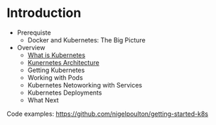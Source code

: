 # Introduction #

* Prerequiste
  * Docker and Kubernetes: The Big Picture
* Overview
  * [What is Kubernetes](2.WhatIsK8s.md)
  * [Kunernetes Architecture](3.Architecture.md)
  * Getting Kubernetes
  * Working with Pods
  * Kubernetes Netoworking with Services
  * Kubernetes Deployments
  * What Next

Code examples: <https://github.com/nigelpoulton/getting-started-k8s>
